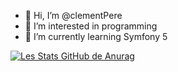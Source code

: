 - 👋 Hi, I’m @clementPere
- 👀 I’m interested in programming
- 🌱 I’m currently learning Symfony 5 

[![Les Stats GitHub de Anurag](https://github-readme-stats.vercel.app/api?username=clementPere&theme=gruvbox&show_icons=true&count_private=true)](https://github.com/anuraghazra/github-readme-stats)



